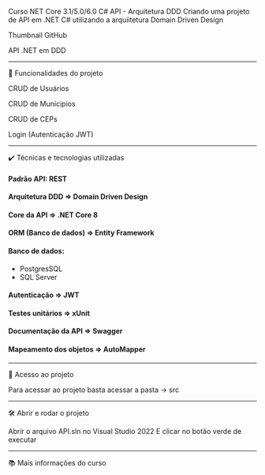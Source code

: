 Curso NET Core 3.1/5.0/6.0 C# API - Arquitetura DDD
Criando uma projeto de API em .NET C# utilizando a arquiitetura Domain Driven Design

Thumbnail GitHub

API .NET em DDD
***

🔨 Funcionalidades do projeto

CRUD de Usuários

CRUD de Municipios

CRUD de CEPs

Login (Autenticação JWT)
***

✔️ Técnicas e tecnologias utilizadas

#### Padrão API: REST
#### Arquitetura DDD => Domain Driven Design
#### Core da API => .NET Core 8
#### ORM (Banco de dados) => Entity Framework
#### Banco de dados: 
 * PostgresSQL
 * SQL Server
#### Autenticação => JWT
#### Testes unitários => xUnit
#### Documentação da API => Swagger
#### Mapeamento dos objetos => AutoMapper

***
📁 Acesso ao projeto

Para acessar ao projeto basta acessar a pasta -> src

***
🛠️ Abrir e rodar o projeto

Abrir o arquivo API.sln no Visual Studio 2022
E clicar no botão verde de executar

***
📚 Mais informações do curso
